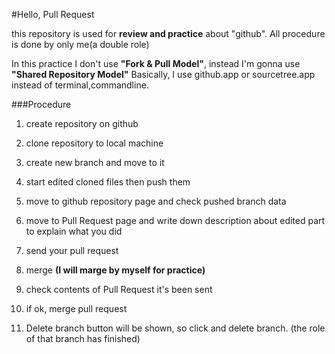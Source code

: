 #Hello, Pull Request

this repository is used for **review and practice** about "github".
All procedure is done by only me(a double role)

In this practice I don't use **"Fork & Pull Model"**, instead I'm gonna use **"Shared Repository Model"**
Basically, I use github.app or sourcetree.app instead of terminal,commandline.

###Procedure

1. create repository on github
2. clone repository to local machine
3. create new branch and move to it
4. start edited cloned files then push them
5. move to github repository page and check pushed branch data
6. move to Pull Request page and write down description about edited part to explain what you did
7. send your pull request

8. merge **(I will marge by myself for practice)**
9. check contents of Pull Request it's been sent
10. if ok, merge pull request
11. Delete branch button will be shown, so click and delete branch. (the role of that branch has finished)





